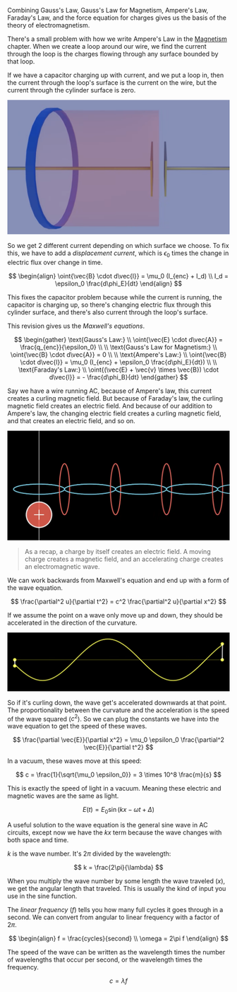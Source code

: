 Combining Gauss's Law, Gauss's Law for Magnetism, Ampere's Law, Faraday's Law, and the force equation for charges gives us the basis of the theory of electromagnetism.

There's a small problem with how we write Ampere's Law in the [Magnetism](../Magnetism/) chapter. When we create a loop around our wire, we find the current through the loop is the charges flowing through any surface bounded by that loop.

If we have a capacitor charging up with current, and we put a loop in, then the current through the loop's surface is the current on the wire, but the current through the cylinder surface is zero.

![](../Assets/capacitor-loop-surface.png)

So we get 2 different current depending on which surface we choose. To fix this, we have to add a *displacement current*, which is $\epsilon_0$ times the change in electric flux over change in time.

$$
\begin{align}
\oint{\vec{B} \cdot d\vec{l}} = \mu_0 (I_{enc} + I_d)
\\
I_d = \epsilon_0 \frac{d\phi_E}{dt}
\end{align}
$$

This fixes the capacitor problem because while the current is running, the capacitor is charging up, so there's changing electric flux through this cylinder surface, and there's also current through the loop's surface.

This revision gives us the *Maxwell's equations*.

$$
\begin{gather}
\text{Gauss's Law:} 
\\
\oint{\vec{E} \cdot d\vec{A}} = \frac{q_{enc}}{\epsilon_0}
\\
\\
\text{Gauss's Law for Magnetism:} 
\\
\oint{\vec{B} \cdot d\vec{A}} = 0
\\
\\
\text{Ampere's Law:} 
\\
\oint{\vec{B} \cdot d\vec{l}} = \mu_0 (I_{enc} + \epsilon_0 \frac{d\phi_E}{dt})
\\
\\
\text{Faraday's Law:} 
\\
\oint{(\vec{E} + \vec{v} \times \vec{B}) \cdot d\vec{l}} = - \frac{d\phi_B}{dt}
\end{gather}
$$

Say we have a wire running AC, because of Ampere's law, this current creates a curling magnetic field. But because of Faraday's law, the curling magnetic field creates an electric field. And because of our addition to Ampere's law, the changing electric field creates a curling magnetic field, and that creates an electric field, and so on.

![](../Assets/ac-ampere-law-loop.png)

> As a recap, a charge by itself creates an electric field. A moving charge creates a magnetic field, and an accelerating charge creates an electromagnetic wave.

We can work backwards from Maxwell's equation and end up with a form of the wave equation.

$$
\frac{\partial^2 u}{\partial t^2} = c^2 \frac{\partial^2 u}{\partial x^2}
$$

If we assume the point on a wave only move up and down, they should be accelerated in the direction of the curvature.

![](../Assets/wave-function-waves.png)

So if it's curling down, the wave get's accelerated downwards at that point. The proportionality between the curvature and the acceleration is the speed of the wave squared ($c^2$). So we can plug the constants we have into the wave equation to get the speed of these waves.

$$
\frac{\partial \vec{E}}{\partial x^2} = \mu_0 \epsilon_0 \frac{\partial^2 \vec{E}}{\partial t^2}
$$

In a vacuum, these waves move at this speed:

$$
c = \frac{1}{\sqrt{\mu_0 \epsilon_0}} = 3 \times 10^8 \frac{m}{s}
$$

This is exactly the speed of light in a vacuum. Meaning these electric and magnetic waves are the same as light.

$$
E(t) = E_0 \sin(kx - \omega t + \Delta)
$$

A useful solution to the wave equation is the general sine wave in AC circuits, except now we have the $k x$ term because the wave changes with both space and time. 

$k$ is the wave number. It's $2\pi$ divided by the wavelength: 

$$
k = \frac{2\pi}{\lambda}
$$

When you multiply the wave number by some length the wave traveled ($x$), we get the angular length that traveled. This is usually the kind of input you use in the sine function.

The *linear frequency* ($f$) tells you how many full cycles it goes through in a second. We can convert from angular to linear frequency with a factor of $2\pi$.

$$
\begin{align}
f = \frac{cycles}{second}
\\
\omega = 2\pi f
\end{align}
$$

The speed of the wave can be written as the wavelength times the number of wavelengths that occur per second, or the wavelength times the frequency.

$$
c = \lambda f
$$